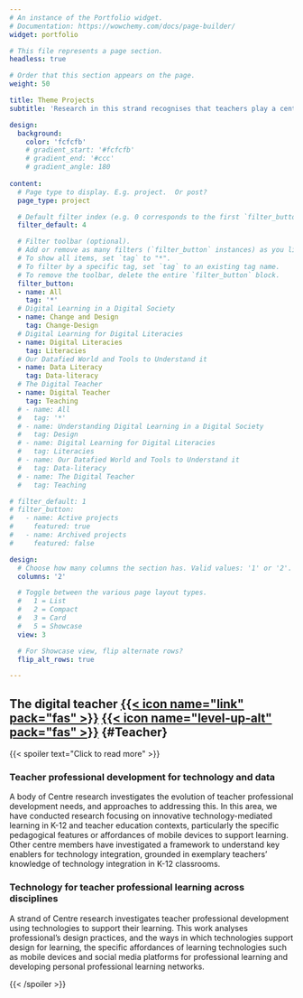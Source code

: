 ```yaml
---
# An instance of the Portfolio widget.
# Documentation: https://wowchemy.com/docs/page-builder/
widget: portfolio

# This file represents a page section.
headless: true

# Order that this section appears on the page.
weight: 50

title: Theme Projects
subtitle: 'Research in this strand recognises that teachers play a central role in learning in society, and that their own learning needs have been impacted by digital tools, but that digital tools also offer opportunities to support teacher learning.'

design:
  background:
    color: 'fcfcfb'
    # gradient_start: '#fcfcfb'
    # gradient_end: '#ccc'
    # gradient_angle: 180
    
content:
  # Page type to display. E.g. project.  Or post?
  page_type: project

  # Default filter index (e.g. 0 corresponds to the first `filter_button` instance below).
  filter_default: 4

  # Filter toolbar (optional).
  # Add or remove as many filters (`filter_button` instances) as you like.
  # To show all items, set `tag` to "*".
  # To filter by a specific tag, set `tag` to an existing tag name.
  # To remove the toolbar, delete the entire `filter_button` block.
  filter_button:
  - name: All
    tag: '*'
  # Digital Learning in a Digital Society
  - name: Change and Design 
    tag: Change-Design
  # Digital Learning for Digital Literacies
  - name: Digital Literacies
    tag: Literacies
  # Our Datafied World and Tools to Understand it
  - name: Data Literacy
    tag: Data-literacy
  # The Digital Teacher
  - name: Digital Teacher
    tag: Teaching
  # - name: All
  #   tag: '*'
  # - name: Understanding Digital Learning in a Digital Society
  #   tag: Design
  # - name: Digital Learning for Digital Literacies
  #   tag: Literacies
  # - name: Our Datafied World and Tools to Understand it
  #   tag: Data-literacy
  # - name: The Digital Teacher
  #   tag: Teaching

# filter_default: 1
# filter_button:
#   - name: Active projects
#     featured: true
#   - name: Archived projects
#     featured: false

design:
  # Choose how many columns the section has. Valid values: '1' or '2'.
  columns: '2'

  # Toggle between the various page layout types.
  #   1 = List
  #   2 = Compact
  #   3 = Card
  #   5 = Showcase
  view: 3

  # For Showcase view, flip alternate rows?
  flip_alt_rows: true

---
```


## The digital teacher [{{< icon name="link" pack="fas" >}}](.#Teacher) [{{< icon name="level-up-alt" pack="fas" >}}](.) {#Teacher}

{{< spoiler text="Click to read more" >}}

### Teacher professional development for technology and data

A body of Centre research investigates the evolution of teacher professional development needs, and approaches to addressing this. In this area, we have conducted research focusing on innovative technology-mediated learning in K-12 and teacher education contexts, particularly the specific pedagogical features or affordances of mobile devices to support learning. Other centre members have investigated a framework to understand key enablers for technology integration, grounded in exemplary teachers’ knowledge of technology integration in K-12 classrooms.

### Technology for teacher professional learning across disciplines

A strand of Centre research investigates teacher professional development using technologies to support their learning. This work analyses professional’s design practices, and the ways in which technologies support design for learning, the specific affordances of learning technologies such as mobile devices and social media platforms for professional learning and developing personal professional learning networks.

{{< /spoiler >}}

